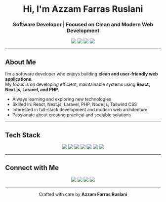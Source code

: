 <h1 align="center">Hi, I'm Azzam Farras Ruslani</h1>

<h3 align="center">Software Developer | Focused on Clean and Modern Web Development</h3>

<p align="center">
  <a href="https://azzamfarrasruslani.web.id/"><img src="https://img.shields.io/badge/Website-4CAF50?style=flat-square&logo=google-chrome&logoColor=white" /></a>
  <a href="https://github.com/azzamfarrasruslani"><img src="https://img.shields.io/badge/GitHub-181717?style=flat-square&logo=github&logoColor=white" /></a>
  <a href="https://www.linkedin.com/in/azzam-farras-ruslani/"><img src="https://img.shields.io/badge/LinkedIn-0A66C2?style=flat-square&logo=linkedin&logoColor=white" /></a>
  <a href="mailto:azzamfarrasrusl@gmail.com"><img src="https://img.shields.io/badge/Email-D14836?style=flat-square&logo=gmail&logoColor=white" /></a>
</p>

---

## About Me

I’m a software developer who enjoys building **clean and user-friendly web applications**.  
My focus is on developing efficient, maintainable systems using **React, Next.js, Laravel, and PHP**.

- Always learning and exploring new technologies  
- Skilled in: React, Next.js, Laravel, PHP, Node.js, Tailwind CSS  
- Interested in full-stack development and modern web architecture  
- Passionate about creating practical and scalable solutions  

---

## Tech Stack

<p align="center">
  <img src="https://img.shields.io/badge/React-61DAFB?style=flat-square&logo=react&logoColor=white" />
  <img src="https://img.shields.io/badge/Next.js-000000?style=flat-square&logo=next.js&logoColor=white" />
  <img src="https://img.shields.io/badge/Laravel-FF2D20?style=flat-square&logo=laravel&logoColor=white" />
  <img src="https://img.shields.io/badge/PHP-777BB4?style=flat-square&logo=php&logoColor=white" />
  <img src="https://img.shields.io/badge/Node.js-339933?style=flat-square&logo=node.js&logoColor=white" />
  <img src="https://img.shields.io/badge/TailwindCSS-38B2AC?style=flat-square&logo=tailwind-css&logoColor=white" />
  <img src="https://img.shields.io/badge/Git-F05032?style=flat-square&logo=git&logoColor=white" />
</p>

---

## Connect with Me

<p align="center">
  <a href="https://azzamfarrasruslani.web.id/"><img src="https://img.shields.io/badge/Website-4CAF50?style=flat-square&logo=google-chrome&logoColor=white" /></a>
  <a href="https://github.com/azzamfarrasruslani"><img src="https://img.shields.io/badge/GitHub-181717?style=flat-square&logo=github&logoColor=white" /></a>
  <a href="https://www.linkedin.com/in/azzam-farras-ruslani/"><img src="https://img.shields.io/badge/LinkedIn-0A66C2?style=flat-square&logo=linkedin&logoColor=white" /></a>
  <a href="mailto:azzamfarrasrusl@gmail.com"><img src="https://img.shields.io/badge/Email-D14836?style=flat-square&logo=gmail&logoColor=white" /></a>
</p>

---

<p align="center">Crafted with care by <strong>Azzam Farras Ruslani</strong></p>
